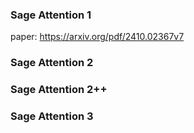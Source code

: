 ### Sage Attention 1

paper: https://arxiv.org/pdf/2410.02367v7



### Sage Attention 2


### Sage Attention 2++


### Sage Attention 3